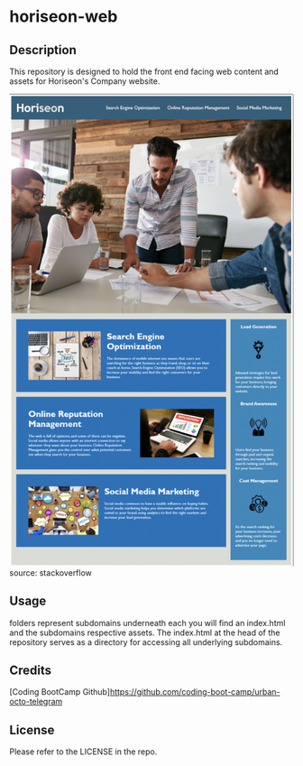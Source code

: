 # horiseon-web

## Description

This repository is designed to hold the front end facing web content and assets for Horiseon's Company website.

![Alt text](www/assets/images/horiseon-screenshot.jpg?raw=true "Horiseon frontpage") 
source: stackoverflow 


## Usage

folders represent subdomains underneath each you will find an index.html and the subdomains respective assets. 
The index.html at the head of the repository serves as a directory for accessing all underlying subdomains. 


## Credits

[Coding BootCamp Github]https://github.com/coding-boot-camp/urban-octo-telegram 

## License

Please refer to the LICENSE in the repo.
